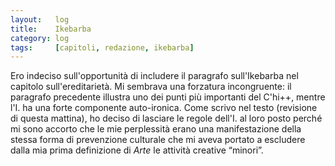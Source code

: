 ```yaml
---
layout:   log
title:    Ikebarba
category: log
tags:     [capitoli, redazione, ikebarba]
---
```


Ero indeciso sull'opportunità di includere il paragrafo sull'Ikebarba nel capitolo sull'ereditarietà. 
Mi sembrava una forzatura incongruente: il paragrafo precedente illustra uno dei punti più importanti del C'hi++, mentre l'I. ha una forte componente auto-ironica. 
Come scrivo nel testo (revisione di questa mattina), ho deciso di lasciare le regole dell'I. al loro posto perché mi sono accorto che le mie perplessità erano una manifestazione della stessa forma di prevenzione culturale che mi aveva portato a escludere dalla mia prima definizione di *Arte* le attività creative “minori”.  
